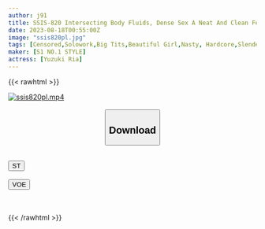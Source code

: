 ```yaml
---
author: j91
title: SSIS-820 Intersecting Body Fluids, Dense Sex A Neat And Clean Female College Student's Hidden Sexual Desire Explodes Into A Rich 3 Uncut Special Ria Yuzuki
date: 2023-08-18T00:55:00Z
image: "ssis820pl.jpg"
tags: [Censored,Solowork,Big Tits,Beautiful Girl,Nasty, Hardcore,Slender,Kiss	 ]
maker: [S1 NO.1 STYLE]
actress: [Yuzuki Ria]
---
```



{{< rawhtml >}}

<div class="video" data-videoid="zP1epmBpd7CY081">
    <a href="javascript:;">
        <img src="https://my.j91.asia/posts/ssis820pl/ssis820pl.jpg" width="WIDTH" height="HEIGHT" alt="ssis820pl.mp4" loading="lazy">
    </a>
</div>

<script type="text/javascript" src="https://j91.asia/asset/on-demand-st.js"></script>

<br>
  <link rel="stylesheet" href="https://j91.asia/asset/bs5.css">
  
  <center>
  <button class="btn btn-primary" type="button" data-bs-toggle="collapse" data-bs-target=".multi-collapse" aria-expanded="false" aria-controls="multiCollapseExample1 multiCollapseExample2"><h2>Download</h2></button></center>
</p>
<div class="row">
  <div class="col">
    <div class="collapse multi-collapse" id="multiCollapseExample1">
      <div class="card card-body">
	      	      <br>
<div class="buttons">  
<a href="https://streamtape.to/v/zP1epmBpd7CY081"><button class="btn-hover color-3"><i class="fa fa-download"></i> ST</button></a></div>
    </div>
  </div>
</div>
  <div class="col">
    <div class="collapse multi-collapse" id="multiCollapseExample2">
      <div class="card card-body">
	      <br>
<div class="buttons">
    <a href="https://voe.sx/6ujeomvqcgek"><button class="btn-hover color-9"><i class="fa fa-download"></i> VOE</button></a></div>
<br><br>
      </div>
    </div>
  </div>
</div>

{{< /rawhtml >}}